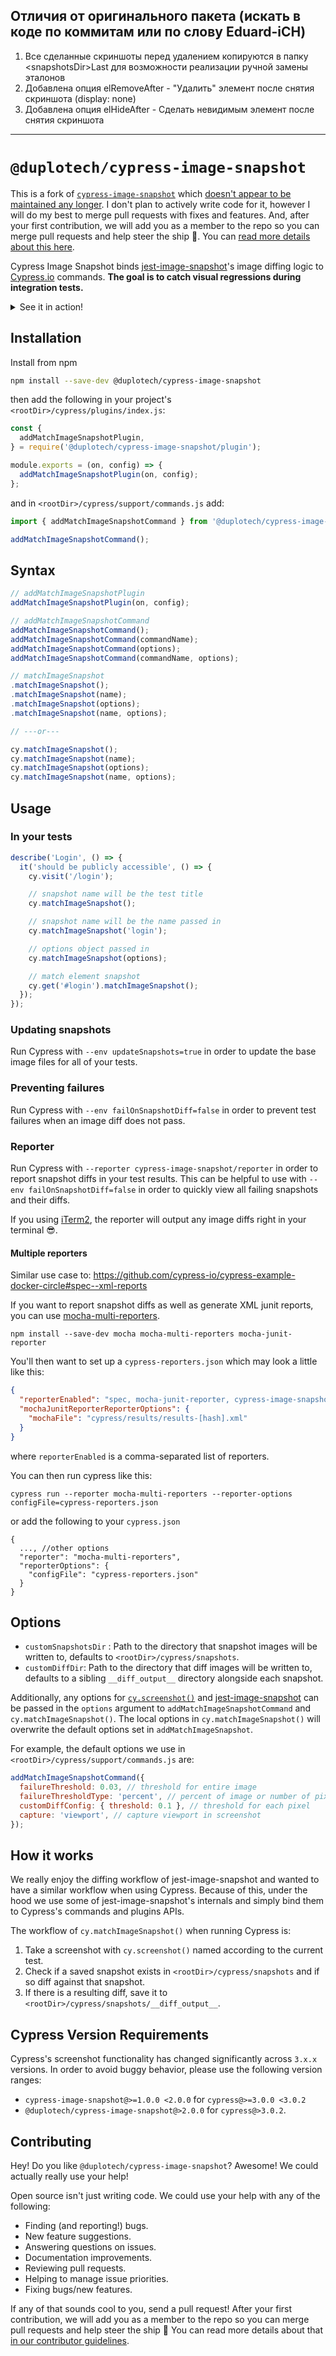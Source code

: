 ## Отличия от оригинального пакета (искать в коде по коммитам или по слову Eduard-iCH)

1. Все сделанные скриншоты перед удалением копируются в папку \<snapshotsDir\>Last для возможности реализации ручной замены эталонов
2. Добавлена опция elRemoveAfter - "Удалить" элемент после снятия скриншота (display: none)
3. Добавлена опция elHideAfter - Сделать невидимым элемент после снятия скриншота

---

# `@duplotech/cypress-image-snapshot`

This is a fork of [`cypress-image-snapshot`](https://github.com/palmerhq/cypress-image-snapshot) which [doesn't appear to be maintained any longer](https://github.com/palmerhq/cypress-image-snapshot/pull/96#issuecomment-570863372). I don't plan to actively write code for it, however I will do my best to merge pull requests with fixes and features. And, after your first contribution, we will add you as a member to the repo so you can merge pull requests and help steer the ship 🚢. You can [read more details about this here](#contributing).

Cypress Image Snapshot binds [jest-image-snapshot](https://github.com/americanexpress/jest-image-snapshot)'s image diffing logic to [Cypress.io](https://cypress.io) commands. **The goal is to catch visual regressions during integration tests.**

<details>
<summary>See it in action!</summary>

### Cypress GUI

When using `cypress open`, errors are displayed in the GUI.

<img width="500px" src="https://user-images.githubusercontent.com/4060187/41942389-5a6705ae-796d-11e8-8003-fadbf7ccf43d.gif" alt="Cypress Image Snapshot in action"/>

### Composite Image Diff

When an image diff fails, a composite image is constructed.

<img width="500px" src="https://user-images.githubusercontent.com/4060187/41942163-72c8c20a-796c-11e8-9149-c295341864d3.png" alt="Cypress Image Snapshot diff"/>

### Test Reporter

When using `cypress run` and `--reporter cypress-image-snapshot/reporter`, diffs are output to your terminal.

<img width="500px" src="https://user-images.githubusercontent.com/1153686/48518011-303d4580-e836-11e8-83ed-776acae78f9f.png" alt="Cypress Image Snapshot reporter"/>

</details>

## Installation

Install from npm

```bash
npm install --save-dev @duplotech/cypress-image-snapshot
```

then add the following in your project's `<rootDir>/cypress/plugins/index.js`:

```js
const {
  addMatchImageSnapshotPlugin,
} = require('@duplotech/cypress-image-snapshot/plugin');

module.exports = (on, config) => {
  addMatchImageSnapshotPlugin(on, config);
};
```

and in `<rootDir>/cypress/support/commands.js` add:

```js
import { addMatchImageSnapshotCommand } from '@duplotech/cypress-image-snapshot/command';

addMatchImageSnapshotCommand();
```

## Syntax

```js
// addMatchImageSnapshotPlugin
addMatchImageSnapshotPlugin(on, config);

// addMatchImageSnapshotCommand
addMatchImageSnapshotCommand();
addMatchImageSnapshotCommand(commandName);
addMatchImageSnapshotCommand(options);
addMatchImageSnapshotCommand(commandName, options);

// matchImageSnapshot
.matchImageSnapshot();
.matchImageSnapshot(name);
.matchImageSnapshot(options);
.matchImageSnapshot(name, options);

// ---or---

cy.matchImageSnapshot();
cy.matchImageSnapshot(name);
cy.matchImageSnapshot(options);
cy.matchImageSnapshot(name, options);
```

## Usage

### In your tests

```js
describe('Login', () => {
  it('should be publicly accessible', () => {
    cy.visit('/login');

    // snapshot name will be the test title
    cy.matchImageSnapshot();

    // snapshot name will be the name passed in
    cy.matchImageSnapshot('login');

    // options object passed in
    cy.matchImageSnapshot(options);

    // match element snapshot
    cy.get('#login').matchImageSnapshot();
  });
});
```

### Updating snapshots

Run Cypress with `--env updateSnapshots=true` in order to update the base image files for all of your tests.

### Preventing failures

Run Cypress with `--env failOnSnapshotDiff=false` in order to prevent test failures when an image diff does not pass.

### Reporter

Run Cypress with `--reporter cypress-image-snapshot/reporter` in order to report snapshot diffs in your test results. This can be helpful to use with `--env failOnSnapshotDiff=false` in order to quickly view all failing snapshots and their diffs.

If you using [iTerm2](https://www.iterm2.com/version3.html), the reporter will output any image diffs right in your terminal 😎.

#### Multiple reporters

Similar use case to: https://github.com/cypress-io/cypress-example-docker-circle#spec--xml-reports

If you want to report snapshot diffs as well as generate XML junit reports, you can use [mocha-multi-reporters](https://github.com/stanleyhlng/mocha-multi-reporters).

```
npm install --save-dev mocha mocha-multi-reporters mocha-junit-reporter
```

You'll then want to set up a `cypress-reporters.json` which may look a little like this:

```json
{
  "reporterEnabled": "spec, mocha-junit-reporter, cypress-image-snapshot/reporter",
  "mochaJunitReporterReporterOptions": {
    "mochaFile": "cypress/results/results-[hash].xml"
  }
}
```

where `reporterEnabled` is a comma-separated list of reporters.

You can then run cypress like this:

`cypress run --reporter mocha-multi-reporters --reporter-options configFile=cypress-reporters.json`

or add the following to your `cypress.json`

```
{
  ..., //other options
  "reporter": "mocha-multi-reporters",
  "reporterOptions": {
    "configFile": "cypress-reporters.json"
  }
}
```

## Options

- `customSnapshotsDir` : Path to the directory that snapshot images will be written to, defaults to `<rootDir>/cypress/snapshots`.
- `customDiffDir`: Path to the directory that diff images will be written to, defaults to a sibling `__diff_output__` directory alongside each snapshot.

Additionally, any options for [`cy.screenshot()`](https://docs.cypress.io/api/commands/screenshot.html#Arguments) and [jest-image-snapshot](https://github.com/americanexpress/jest-image-snapshot#optional-configuration) can be passed in the `options` argument to `addMatchImageSnapshotCommand` and `cy.matchImageSnapshot()`. The local options in `cy.matchImageSnapshot()` will overwrite the default options set in `addMatchImageSnapshot`.

For example, the default options we use in `<rootDir>/cypress/support/commands.js` are:

```js
addMatchImageSnapshotCommand({
  failureThreshold: 0.03, // threshold for entire image
  failureThresholdType: 'percent', // percent of image or number of pixels
  customDiffConfig: { threshold: 0.1 }, // threshold for each pixel
  capture: 'viewport', // capture viewport in screenshot
});
```

## How it works

We really enjoy the diffing workflow of jest-image-snapshot and wanted to have a similar workflow when using Cypress. Because of this, under the hood we use some of jest-image-snapshot's internals and simply bind them to Cypress's commands and plugins APIs.

The workflow of `cy.matchImageSnapshot()` when running Cypress is:

1.  Take a screenshot with `cy.screenshot()` named according to the current test.
2.  Check if a saved snapshot exists in `<rootDir>/cypress/snapshots` and if so diff against that snapshot.
3.  If there is a resulting diff, save it to `<rootDir>/cypress/snapshots/__diff_output__`.

## Cypress Version Requirements

Cypress's screenshot functionality has changed significantly across `3.x.x` versions. In order to avoid buggy behavior, please use the following version ranges:

- `cypress-image-snapshot@>=1.0.0 <2.0.0` for `cypress@>=3.0.0 <3.0.2`
- `@duplotech/cypress-image-snapshot@>2.0.0` for `cypress@>3.0.2`.

## Contributing

Hey! Do you like `@duplotech/cypress-image-snapshot`? Awesome! We could actually really use your help!

Open source isn't just writing code. We could use your help with any of the
following:

- Finding (and reporting!) bugs.
- New feature suggestions.
- Answering questions on issues.
- Documentation improvements.
- Reviewing pull requests.
- Helping to manage issue priorities.
- Fixing bugs/new features.

If any of that sounds cool to you, send a pull request! After your first
contribution, we will add you as a member to the repo so you can merge pull
requests and help steer the ship :ship: You can read more details about that [in our contributor guidelines](./CONTRIBUTING.md).
